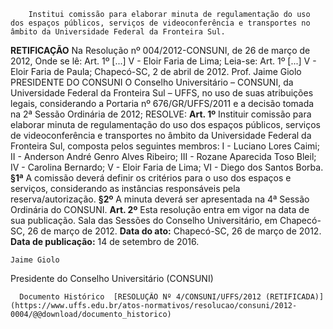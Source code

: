         Institui comissão para elaborar minuta de regulamentação do uso dos espaços públicos, serviços de videoconferência e transportes no âmbito da Universidade Federal da Fronteira Sul.  

**RETIFICAÇÃO**    Na Resolução nº 004/2012-CONSUNI, de 26 de março de 2012,   Onde se lê: Art. 1º [...] V - Eloir Faria de Lima;   Leia-se: Art. 1º [...] V - Eloir Faria de Paula;   Chapecó-SC, 2 de abril de 2012.   Prof. Jaime Giolo PRESIDENTE DO CONSUNI     O Conselho Universitário – CONSUNI, da Universidade Federal da Fronteira Sul – UFFS, no uso de suas atribuições legais, considerando a Portaria nº 676/GR/UFFS/2011 e a decisão tomada na 2ª Sessão Ordinária de 2012;   RESOLVE:  **Art. 1º** Instituir comissão para elaborar minuta de regulamentação do uso dos espaços públicos, serviços de videoconferência e transportes no âmbito da Universidade Federal da Fronteira Sul, composta pelos seguintes membros: I - Luciano Lores Caimi; II - Anderson André Genro Alves Ribeiro; III - Rozane Aparecida Toso Bleil; IV - Carolina Bernardo; V - Eloir Faria de Lima; VI - Diego dos Santos Borba.  **§1ª** A comissão deverá definir os critérios para o uso dos espaços e serviços, considerando as instâncias responsáveis pela reserva/autorização.  **§2º** A minuta deverá ser apresentada na 4ª Sessão Ordinária do CONSUNI.  **Art. 2º** Esta resolução entra em vigor na data de sua publicação.   Sala das Sessões do Conselho Universitário, em Chapecó-SC, 26 de março de 2012.   **Data do ato:** Chapecó-SC, 26 de março de 2012.   
 **Data de publicação:**  14 de setembro de 2016. 

    Jaime Giolo   
 Presidente do Conselho Universitário (CONSUNI) 

      Documento Histórico  [RESOLUÇÃO Nº 4/CONSUNI/UFFS/2012 (RETIFICADA)](https://www.uffs.edu.br/atos-normativos/resolucao/consuni/2012-0004/@@download/documento_historico)     
      